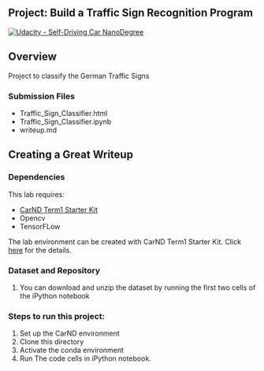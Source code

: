 ## Project: Build a Traffic Sign Recognition Program
[![Udacity - Self-Driving Car NanoDegree](https://s3.amazonaws.com/udacity-sdc/github/shield-carnd.svg)](http://www.udacity.com/drive)

Overview
---
Project to classify the German Traffic Signs

### Submission Files
* Traffic_Sign_Classifier.html
* Traffic_Sign_Classifier.ipynb
* writeup.md

Creating a Great Writeup
---

### Dependencies
This lab requires:
* [CarND Term1 Starter Kit](https://github.com/udacity/CarND-Term1-Starter-Kit)
* Opencv
* TensorFLow

The lab environment can be created with CarND Term1 Starter Kit. Click [here](https://github.com/udacity/CarND-Term1-Starter-Kit/blob/master/README.md) for the details.

### Dataset and Repository

1. You can download and unzip the dataset by running the first two cells of the iPython notebook

### Steps to run this project:
1. Set up the CarND environment
2. Clone this directory 
3. Activate the conda environment
4. Run The code cells in iPython notebook.



